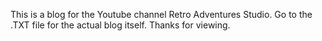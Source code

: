 This is a blog for the Youtube channel Retro Adventures Studio.
Go to the .TXT file for the actual blog itself.
Thanks for viewing.
                                                                                                      
